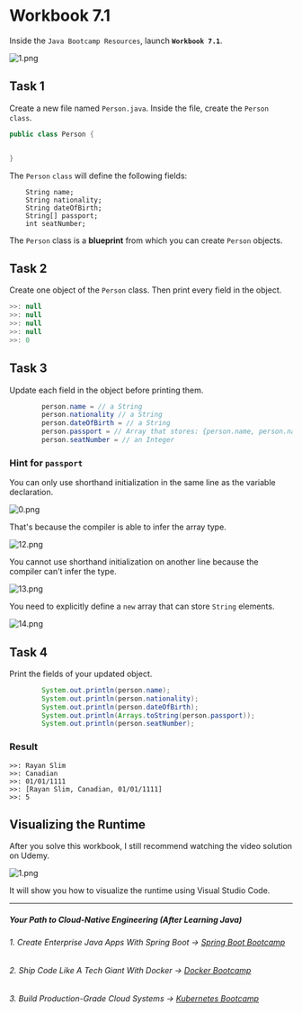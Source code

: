 # Workbook 7.1

Inside the `Java Bootcamp Resources`, launch **`Workbook 7.1`**.

![1.png](https://firebasestorage.googleapis.com/v0/b/learnthepart-75aed.appspot.com/o/images%2Ff32f7672-ee23-4a8d-ac9d-6b728ce93576?alt=media&token=cca21ed2-40c2-403f-a26a-69581239cc5e)

## **Task 1**

Create a new file named `Person.java`. Inside the file, create the `Person`  `class`.

```java
public class Person {


}
```

The `Person` `class` will define the following fields:

```
    String name;
    String nationality;
    String dateOfBirth;
    String[] passport;
    int seatNumber;
```

The `Person` class is a **blueprint** from which you can create `Person` objects.

## **Task 2**

Create one object of the `Person` class. Then print every field in the object.

```java
>>﻿: null
>>﻿: null
>>﻿: null
>>﻿: null
>>﻿: 0
```

## **Task 3**

Update each field in the object before printing them.

```java
        person.name = // a String
        person.nationality // a String
        person.dateOfBirth = // a String
        person.passport = // Array that stores: {person.name, person.nationality, person.dateOfBirth}
        person.seatNumber = // an Integer
```
### Hint for `passport`

You can only use shorthand initialization in the same line as the variable declaration.

![0.png](https://firebasestorage.googleapis.com/v0/b/learnthepart-75aed.appspot.com/o/images%2F63a767b8-6b63-4c3e-905a-5ce626243c3f?alt=media&token=8801430f-bcbf-48a3-ad4a-db8683c4da39)

That's because the compiler is able to infer the array type.

![12.png](https://firebasestorage.googleapis.com/v0/b/learnthepart-75aed.appspot.com/o/images%2F9237d2f9-bf6e-4d8c-bb09-1e3090ad3fca?alt=media&token=0a52f1c7-d445-497e-bf8e-9fa6d06dea69)

You cannot use shorthand initialization on another line because the compiler can't infer the type.

![13.png](https://firebasestorage.googleapis.com/v0/b/learnthepart-75aed.appspot.com/o/images%2F846051bd-4687-4a87-ac55-391074a2ba36?alt=media&token=515d62b3-cee8-466f-b9ac-ef42c1c8f834)

You need to explicitly define a `new` array that can store `String` elements.

![14.png](https://firebasestorage.googleapis.com/v0/b/learnthepart-75aed.appspot.com/o/images%2F4886a529-732d-4327-8f2b-6d6319508d09?alt=media&token=a7c6e50a-fe75-43a2-b063-1ca4732d8736)

## Task 4

Print the fields of your updated object.

```java
        System.out.println(person.name);
        System.out.println(person.nationality);
        System.out.println(person.dateOfBirth);
        System.out.println(Arrays.toString(person.passport));
        System.out.println(person.seatNumber);
```
### Result
```
>>﻿: Rayan Slim
>>﻿: Canadian
>>﻿: 01﻿/﻿01﻿/﻿1111
>>﻿: [Rayan Slim, Canadian, 01﻿/﻿01﻿/﻿1111﻿]
>>﻿: 5
```

## Visualizing the Runtime

After you solve this workbook, I still recommend watching the video solution on Udemy.

![1.png](https://firebasestorage.googleapis.com/v0/b/learnthepart-75aed.appspot.com/o/images%2Fa6868065-1769-496c-916e-ed2499d23530?alt=media&token=a7869820-17c2-46ff-b66f-a42fad1e5b12)

It will show you how to visualize the runtime using Visual Studio Code.

----------

##### Your Path to Cloud-Native Engineering (After Learning Java)
###### 1. Create Enterprise Java Apps With Spring Boot → [Spring Boot Bootcamp](https://www.udemy.com/course/the-complete-spring-boot-development-bootcamp/?couponCode=SPRING_BOOTCAMP)
###### 2. Ship Code Like A Tech Giant With Docker → [Docker Bootcamp](https://www.udemy.com/course/docker-bootcamp-conquer-docker-with-real-world-projects/?couponCode=DOCKER_BOOTCAMP)
###### 3. Build Production-Grade Cloud Systems → [Kubernetes Bootcamp](https://kubernetestraining.io/)